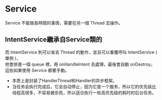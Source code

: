 # Service
Service 不能做長時間的事情，需要在另一個 Thread 去操作。  

## IntentService繼承自Service類的
而 IntentService 則可以省去 Thread 的動作，並且可以重覆呼叫 IntentService ( 單例 )，  
他會排進一個 queue 裡，用 onHandleIntent 去處理，最後會自動 onDestroy。  
這些如果使用 Service 都要手動。  
    
- 本质上是封装了HandlerThread和Handler的异步框架。
- 当任务会执行完成后，它会自动停止，因为它是一个服务，所以它的优先级比线程高很多，不容易被杀死，所以适合执行一些高优先级的耗时的后台任务。
